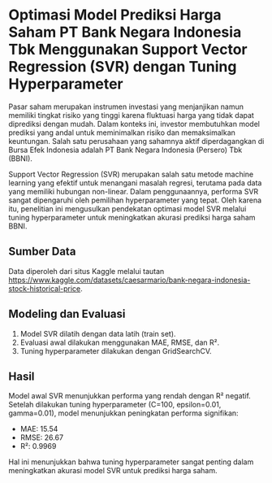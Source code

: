 # Optimasi Model Prediksi Harga Saham PT Bank Negara Indonesia Tbk Menggunakan Support Vector Regression (SVR) dengan Tuning Hyperparameter

Pasar saham merupakan instrumen investasi yang menjanjikan namun memiliki tingkat risiko yang tinggi karena fluktuasi harga yang tidak dapat diprediksi dengan mudah. Dalam konteks ini, investor membutuhkan model prediksi yang andal untuk meminimalkan risiko dan memaksimalkan keuntungan. Salah satu perusahaan yang sahamnya aktif diperdagangkan di Bursa Efek Indonesia adalah PT Bank Negara Indonesia (Persero) Tbk (BBNI).

Support Vector Regression (SVR) merupakan salah satu metode machine learning yang efektif untuk menangani masalah regresi, terutama pada data yang memiliki hubungan non-linear. Dalam penggunaannya, performa SVR sangat dipengaruhi oleh pemilihan hyperparameter yang tepat. Oleh karena itu, penelitian ini mengusulkan pendekatan optimasi model SVR melalui tuning hyperparameter untuk meningkatkan akurasi prediksi harga saham BBNI.

## Sumber Data
Data diperoleh dari situs Kaggle melalui tautan https://www.kaggle.com/datasets/caesarmario/bank-negara-indonesia-stock-historical-price. 

## Modeling dan Evaluasi
1. Model SVR dilatih dengan data latih (train set).
2. Evaluasi awal dilakukan menggunakan MAE, RMSE, dan R².
3. Tuning hyperparameter dilakukan dengan GridSearchCV.

## Hasil 
Model awal SVR menunjukkan performa yang rendah dengan R² negatif. Setelah dilakukan tuning hyperparameter (C=100, epsilon=0.01, gamma=0.01), model menunjukkan peningkatan performa signifikan:
- MAE: 15.54
- RMSE: 26.67
- R²: 0.9969

Hal ini menunjukkan bahwa tuning hyperparameter sangat penting dalam meningkatkan akurasi model SVR untuk prediksi harga saham.
